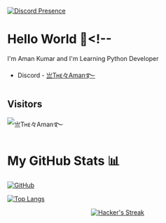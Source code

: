 [![Discord Presence](https://lanyard.cnrad.dev/api/926831289649201213)](https://discord.com/users/926831289649201213)
# Hello World 👋<!--





I'm Aman Kumar and I'm Learning Python Developer





- Discord - [亗Tʜᴇ々Aman࿐](https://discord.com/users/926831289649201213)



## Visitors
![亗Tʜᴇ々Aman࿐](https://profile-counter.glitch.me/ItzYourAman/count.svg)


# My GitHub Stats 📊

[![GitHub](https://github-readme-stats.vercel.app/api?username=ItzYourAman&theme=tokyonight)](https://github.com/ItzYourAman)

[![Top Langs](https://github-readme-stats.vercel.app/api/top-langs/?username=ItzYourAman&theme=tokyonight&layout=compact)](https://github.com/ItzYourAmam)


</span>

<p align="center">
    <a href="https://github.com/ItzYourAman/github-readme-streak-stats">
        <img title="🔥 Get streak stats for your profile at git.io/streak-stats" alt="Hacker's Streak" src="https://github-readme-streak-stats.herokuapp.com/?user=ItzYourAman&theme=black-ice&hide_border=true&stroke=0000&background=060A0CD0"/>
    </a>
</p>
